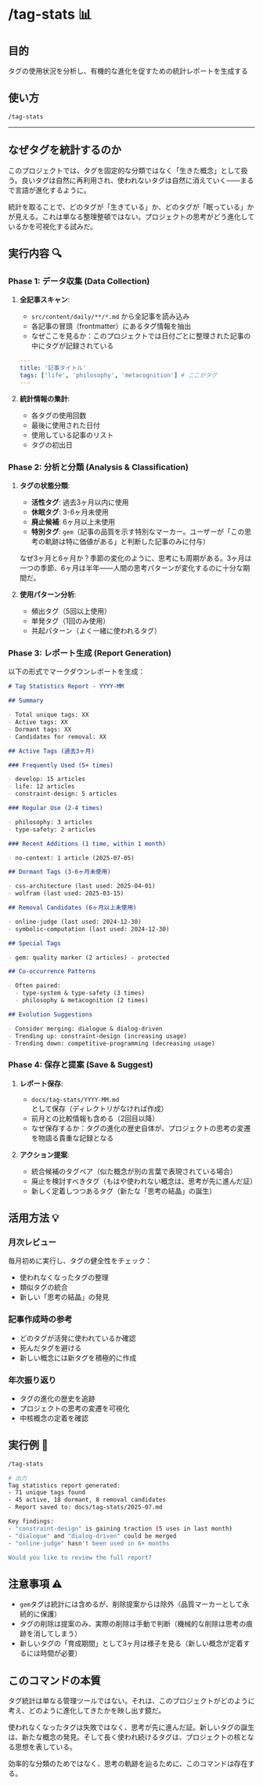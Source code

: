 # /tag-stats 📊

## 目的

タグの使用状況を分析し、有機的な進化を促すための統計レポートを生成する

## 使い方

`/tag-stats`

---

## なぜタグを統計するのか

このプロジェクトでは、タグを固定的な分類ではなく「生きた概念」として扱う。良いタグは自然に再利用され、使われないタグは自然に消えていく——まるで言語が進化するように。

統計を取ることで、どのタグが「生きている」か、どのタグが「眠っている」かが見える。これは単なる整理整頓ではない。プロジェクトの思考がどう進化しているかを可視化する試みだ。

## 実行内容 🔍

### Phase 1: データ収集 (Data Collection)

1. **全記事スキャン**:

   - `src/content/daily/**/*.md` から全記事を読み込み
   - 各記事の冒頭（frontmatter）にあるタグ情報を抽出
   - なぜここを見るか：このプロジェクトでは日付ごとに整理された記事の中にタグが記録されている

   ```yaml
   ---
   title: '記事タイトル'
   tags: ['life', 'philosophy', 'metacognition'] # ここがタグ
   ---
   ```

2. **統計情報の集計**:
   - 各タグの使用回数
   - 最後に使用された日付
   - 使用している記事のリスト
   - タグの初出日

### Phase 2: 分析と分類 (Analysis & Classification)

1. **タグの状態分類**:

   - **活性タグ**: 過去3ヶ月以内に使用
   - **休眠タグ**: 3-6ヶ月未使用
   - **廃止候補**: 6ヶ月以上未使用
   - **特別タグ**: `gem`（記事の品質を示す特別なマーカー。ユーザーが「この思考の軌跡は特に価値がある」と判断した記事のみに付与）

   なぜ3ヶ月と6ヶ月か？季節の変化のように、思考にも周期がある。3ヶ月は一つの季節、6ヶ月は半年——人間の思考パターンが変化するのに十分な期間だ。

2. **使用パターン分析**:
   - 頻出タグ（5回以上使用）
   - 単発タグ（1回のみ使用）
   - 共起パターン（よく一緒に使われるタグ）

### Phase 3: レポート生成 (Report Generation)

以下の形式でマークダウンレポートを生成：

```markdown
# Tag Statistics Report - YYYY-MM

## Summary

- Total unique tags: XX
- Active tags: XX
- Dormant tags: XX
- Candidates for removal: XX

## Active Tags (過去3ヶ月)

### Frequently Used (5+ times)

- develop: 15 articles
- life: 12 articles
- constraint-design: 5 articles

### Regular Use (2-4 times)

- philosophy: 3 articles
- type-safety: 2 articles

### Recent Additions (1 time, within 1 month)

- no-context: 1 article (2025-07-05)

## Dormant Tags (3-6ヶ月未使用)

- css-architecture (last used: 2025-04-01)
- wolfram (last used: 2025-03-15)

## Removal Candidates (6ヶ月以上未使用)

- online-judge (last used: 2024-12-30)
- symbolic-computation (last used: 2024-12-30)

## Special Tags

- gem: quality marker (2 articles) - protected

## Co-occurrence Patterns

- Often paired:
  - type-system & type-safety (3 times)
  - philosophy & metacognition (2 times)

## Evolution Suggestions

- Consider merging: dialogue & dialog-driven
- Trending up: constraint-design (increasing usage)
- Trending down: competitive-programming (decreasing usage)
```

### Phase 4: 保存と提案 (Save & Suggest)

1. **レポート保存**:

   - `docs/tag-stats/YYYY-MM.md` として保存（ディレクトリがなければ作成）
   - 前月との比較情報も含める（2回目以降）
   - なぜ保存するか：タグの進化の歴史自体が、プロジェクトの思考の変遷を物語る貴重な記録となる

2. **アクション提案**:
   - 統合候補のタグペア（似た概念が別の言葉で表現されている場合）
   - 廃止を検討すべきタグ（もはや使われない概念は、思考が先に進んだ証）
   - 新しく定着しつつあるタグ（新たな「思考の結晶」の誕生）

## 活用方法 💡

### 月次レビュー

毎月初めに実行し、タグの健全性をチェック：

- 使われなくなったタグの整理
- 類似タグの統合
- 新しい「思考の結晶」の発見

### 記事作成時の参考

- どのタグが活発に使われているか確認
- 死んだタグを避ける
- 新しい概念には新タグを積極的に作成

### 年次振り返り

- タグの進化の歴史を追跡
- プロジェクトの思考の変遷を可視化
- 中核概念の定着を確認

## 実行例 🌟

```bash
/tag-stats

# 出力
Tag statistics report generated:
- 71 unique tags found
- 45 active, 18 dormant, 8 removal candidates
- Report saved to: docs/tag-stats/2025-07.md

Key findings:
- "constraint-design" is gaining traction (5 uses in last month)
- "dialogue" and "dialog-driven" could be merged
- "online-judge" hasn't been used in 6+ months

Would you like to review the full report?
```

## 注意事項 ⚠️

- `gem`タグは統計には含めるが、削除提案からは除外（品質マーカーとして永続的に保護）
- タグの削除は提案のみ、実際の削除は手動で判断（機械的な削除は思考の痕跡を消してしまう）
- 新しいタグの「育成期間」として3ヶ月は様子を見る（新しい概念が定着するには時間が必要）

## このコマンドの本質

タグ統計は単なる管理ツールではない。それは、このプロジェクトがどのように考え、どのように進化してきたかを映し出す鏡だ。

使われなくなったタグは失敗ではなく、思考が先に進んだ証。新しいタグの誕生は、新たな概念の発見。そして長く使われ続けるタグは、プロジェクトの核となる思想を表している。

効率的な分類のためではなく、思考の軌跡を辿るために、このコマンドは存在する。
